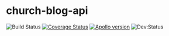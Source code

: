 # church-blog-api
![Build Status](https://travis-ci.org/async69/church-blog-api.svg?branch=master)
[![Coverage Status](https://coveralls.io/repos/github/async69/church-blog-api/badge.svg?branch=master)](https://coveralls.io/github/async69/church-blog-api?branch=master)
[![Apollo version](https://badge.fury.io/js/apollo-server-express.svg)](https://badge.fury.io/js/apollo-server-express)
![Dev:Status](https://img.shields.io/badge/dev%3Astatus-just%20started-yellowgreen)

